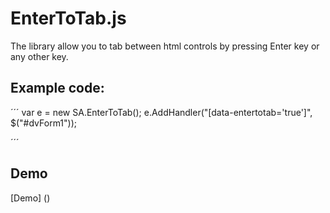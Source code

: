 # EnterToTab.js

The library allow you to tab between html controls by pressing Enter key or any other key.

## Example code:
´´´
    var e = new SA.EnterToTab();
    e.AddHandler("[data-entertotab='true']", $("#dvForm1"));

´´´
## Demo

[Demo] ()

